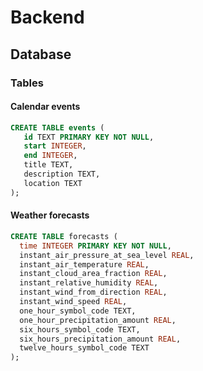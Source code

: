 # Backend

## Database

### Tables

#### Calendar events

```sql
CREATE TABLE events (
   id TEXT PRIMARY KEY NOT NULL,
   start INTEGER,
   end INTEGER,
   title TEXT,
   description TEXT,
   location TEXT
);
```


#### Weather forecasts

```sql
CREATE TABLE forecasts (
  time INTEGER PRIMARY KEY NOT NULL,
  instant_air_pressure_at_sea_level REAL,
  instant_air_temperature REAL,
  instant_cloud_area_fraction REAL,
  instant_relative_humidity REAL,
  instant_wind_from_direction REAL,
  instant_wind_speed REAL,
  one_hour_symbol_code TEXT,
  one_hour_precipitation_amount REAL,
  six_hours_symbol_code TEXT,
  six_hours_precipitation_amount REAL,
  twelve_hours_symbol_code TEXT
);
```
